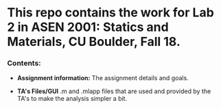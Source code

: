 # This repo contains the work for Lab 2 in ASEN 2001: Statics and Materials, CU Boulder, Fall 18.


### Contents:

* **Assignment information:** The assignment details and goals.

* **TA's Files/GUI** .m and .mlapp files that are used and provided by the TA's to make the analysis simpler a bit.